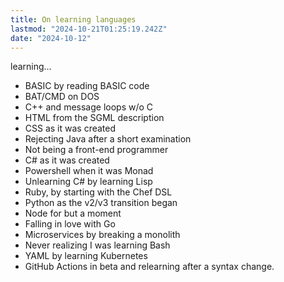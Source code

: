 ```yaml
---
title: On learning languages
lastmod: "2024-10-21T01:25:19.242Z"
date: "2024-10-12"
---
```


learning…

- BASIC by reading BASIC code
- BAT/CMD on DOS
- C++ and message loops w/o C
- HTML from the SGML description
- CSS as it was created
- Rejecting Java after a short examination
- Not being a front-end programmer
- C# as it was created
- Powershell when it was Monad
- Unlearning C# by learning Lisp
- Ruby, by starting with the Chef DSL
- Python as the v2/v3 transition began
- Node for but a moment
- Falling in love with Go
- Microservices by breaking a monolith
- Never realizing I was learning Bash
- YAML by learning Kubernetes
- GitHub Actions in beta and relearning after a syntax change.
